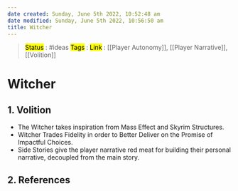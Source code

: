 ```yaml
---
date created: Sunday, June 5th 2022, 10:52:48 am
date modified: Sunday, June 5th 2022, 10:56:50 am
title: Witcher
---
```

> <mark class="hltr-blue">Status</mark> : #ideas
> <mark class="hltr-cyan">Tags</mark> :
> <mark class="hltr-green">Link</mark> : [[Player Autonomy]], [[Player Narrative]], [[Volition]]

# Witcher

## 1. Volition

+ The Witcher takes inspiration from Mass Effect and Skyrim Structures.
+ Witcher Trades Fidelity in order to Better Deliver on the Promise of Impactful Choices.
+ Side Stories give the player narrative red meat for building their personal narrative, decoupled from the main story.

## 2. References

